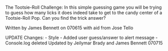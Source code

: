The Tootsie-Roll Challenge:
  In this simple guessing game you will be trying to guess how many licks it does indeed take to get to the candy center of a Tootsie-Roll Pop.
  Can you find the trick answer?

  Written by James Bennett on 070615 with aid from Jose Tello

UPDATE
Changes:
    - Style
    - Added user guess/answer to alert message
    - Console.log deleted
Updated by Jeilymar Brady and James Bennett 070715 